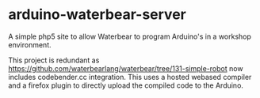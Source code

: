 arduino-waterbear-server
========================

A simple php5 site to allow Waterbear to program Arduino's in a workshop environment.

This project is redundant as https://github.com/waterbearlang/waterbear/tree/131-simple-robot now includes codebender.cc integration.
This uses a hosted webased compiler and a firefox plugin to directly upload the compiled code to the Arduino.
